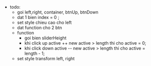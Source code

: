 - todo:
  - goi left,right, container, btnUp, btnDown
  - dat 1 bien index = 0 ;
  - set style chieu cao cho left
  - dat function cho 2 btn
  - function
    - goi bien sliderHeight 
    - khi click up active ++ new active > length thi cho active = 0;
    - khi click down active -- new active > length thi cho active = length - 1;
  - set style transform left, right
